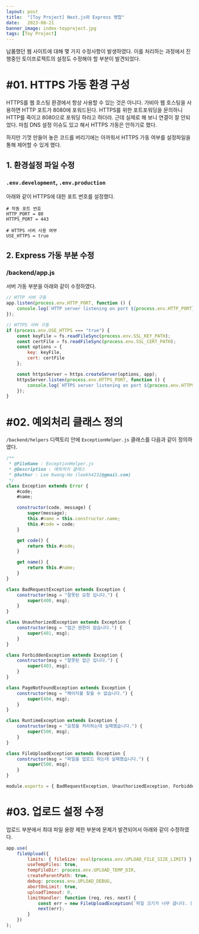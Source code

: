 ```yaml
---
layout: post
title:  "[Toy Project] Next.js와 Express 병합"
date:   2023-08-21
banner_image: index-toyproject.jpg
tags: [Toy Project]
---
```


납품했던 웹 사이트에 대해 몇 가지 수정사항이 발생하였다. 이를 처리하는 과정에서 진행중인 토이프로젝트의 설정도 수정해야 할 부분이 발견되었다.

<!--more-->

# #01. HTTPS 가동 환경 구성

HTTPS를 웹 호스팅 환경에서 항상 사용할 수 있는 것은 아니다. 가비아 웹 호스팅을 사용하면 HTTP 포트가 8080에 포워드된다. HTTPS를 위한 포트포워딩을 문의하니 HTTP를 죽이고 8080으로 포워딩 하라고 하더라. 근데 실제로 해 보니 연결이 잘 안되었다. 마침 DNS 설정 이슈도 있고 해서 HTTPS 가동은 안하기로 했다.

하지만 기껏 만들어 놓은 코드를 버리기에는 아까워서 HTTPS 가동 여부를 설정파일을 통해 제어할 수 있게 했다.

## 1. 환경설정 파일 수정

### `.env.development`, `.env.production`

아래와 같이 HTTPS에 대한 포트 번호를 설정했다.

```env
# 작동 포트 번호
HTTP_PORT = 80
HTTPS_PORT = 443

# HTTPS 서버 사용 여부
USE_HTTPS = true
```

## 2. Express 가동 부분 수정

### /backend/app.js

서버 가동 부분을 아래와 같이 수정하였다.

```js
// HTTP 서버 구동
app.listen(process.env.HTTP_PORT, function () {
    console.log(`HTTP server listening on port ${process.env.HTTP_PORT}`);
});

// HTTPS 서버 구동
if (process.env.USE_HTTPS === "true") {
    const keyFile = fs.readFileSync(process.env.SSL_KEY_PATH);
    const certFile = fs.readFileSync(process.env.SSL_CERT_PATH);
    const options = {
        key: keyFile,
        cert: certFile
    };

    const httpsServer = https.createServer(options, app);
    httpsServer.listen(process.env.HTTPS_PORT, function () {
        console.log(`HTTPS server listening on port ${process.env.HTTPS_PORT}`);
    });
}
```

# #02. 예외처리 클래스 정의

`/backend/helpers` 디렉토리 안에 `ExceptionHelper.js` 클래스를 다음과 같이 정의하였다.

```js
/**
 * @FileName : ExceptionHelper.js
 * @Description : 예외처리 클래스
 * @Author : Lee Kwang-Ho (leekh4232@gmail.com)
 */
class Exception extends Error {
    #code;
    #name;

    constructor(code, message) {
        super(message);
        this.#name = this.constructor.name;
        this.#code = code;
    }

    get code() {
        return this.#code;
    }

    get name() {
        return this.#name;
    }
}

class BadRequestException extends Exception {
    constructor(msg = "잘못된 요청 입니다.") {
        super(400, msg);
    }
}

class UnauthorizedException extends Exception {
    constructor(msg = "접근 권한이 없습니다.") {
        super(401, msg);
    }
}

class ForbiddenException extends Exception {
    constructor(msg = "잘못된 접근 입니다.") {
        super(403, msg);
    }
}

class PageNotFoundException extends Exception {
    constructor(msg = "페이지를 찾을 수 없습니다.") {
        super(404, msg);
    }
}

class RuntimeException extends Exception {
    constructor(msg = "요청을 처리하는데 실패했습니다.") {
        super(500, msg);
    }
}

class FileUploadException extends Exception {
    constructor(msg = "파일을 업로드 하는데 실패했습니다.") {
        super(500, msg);
    }
}

module.exports = { BadRequestException, UnauthorizedException, ForbiddenException, PageNotFoundException, RuntimeException, FileUploadException };
```

# #03. 업로드 설정 수정

업로드 부분에서 최대 파일 용량 제한 부분에 문제가 발견되어서 아래와 같이 수정하였다.

```js
app.use(
    fileUpload({
        limits: { fileSize: eval(process.env.UPLOAD_FILE_SIZE_LIMIT) },
        useTempFiles: true,
        tempFileDir: process.env.UPLOAD_TEMP_DIR,
        createParentPath: true,
        debug: process.env.UPLOAD_DEBUG,
        abortOnLimit: true,
        uploadTimeout: 0,
        limitHandler: function (req, res, next) {
            const err = new FileUploadException(`파일 크기가 너무 큽니다. (최대 ${eval(process.env.UPLOAD_FILE_SIZE_LIMIT)}MB)`);
            next(err);
        }
    })
);
```